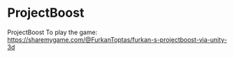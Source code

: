 # ProjectBoost
ProjectBoost
To play the game:
https://sharemygame.com/@FurkanToptas/furkan-s-projectboost-via-unity-3d
